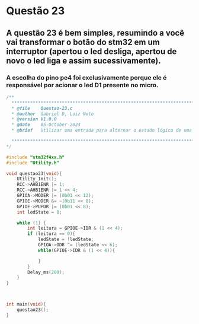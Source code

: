 # Questão 23

## A questão 23 é bem simples, resumindo a você vai transformar o botão do stm32 em um interruptor (apertou o led desliga, apertou de novo o led liga e assim sucessivamente).

### A escolha do pino pe4 foi exclusivamente porque ele é responsável por acionar o led D1 presente no micro.


````C 
/**
  ***************************************************************************************************
  * @file    Questao-23.c 
  * @author  Gabriel D, Luiz Neto 
  * @version V1.0.0
  * @date    05-October-2023
  * @brief   Utilizar uma entrada para alternar o estado lógico de uma saída de um LED.

  ***************************************************************************************************
*/

#include "stm32f4xx.h"
#include "Utility.h"

void questao23(void){
	Utility_Init();
	RCC->AHB1ENR |= 1;
	RCC->AHB1ENR |= 1 << 4;
	GPIOA->MODER |= (0b01 << 12);
	GPIOE->MODER &= ~(0b11 << 8);
	GPIOE->PUPDR |= (0b01 << 8);
	int ledState = 0;

	while (1) {
		int leitura = GPIOE->IDR & (1 << 4);
		if (leitura == 0){
			ledState = !ledState;
			GPIOA->ODR ^= (ledState << 6);
			while(GPIOE->IDR & (1 << 4)){

			}
		}
		Delay_ms(200);
	}
}



int main(void){
    questao23();
}
````
